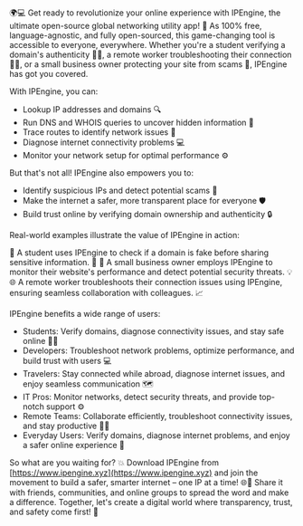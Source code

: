 🌍️💻️ Get ready to revolutionize your online experience with IPEngine, the ultimate open-source global networking utility app! 🚀 As 100% free, language-agnostic, and fully open-sourced, this game-changing tool is accessible to everyone, everywhere. Whether you're a student verifying a domain's authenticity 👨‍🎓, a remote worker troubleshooting their connection 🏃‍♂️, or a small business owner protecting your site from scams 💼, IPEngine has got you covered.

With IPEngine, you can:

* Lookup IP addresses and domains 🔍
* Run DNS and WHOIS queries to uncover hidden information 👀
* Trace routes to identify network issues 📡
* Diagnose internet connectivity problems 💻️
* Monitor your network setup for optimal performance ⚙️

But that's not all! IPEngine also empowers you to:

* Identify suspicious IPs and detect potential scams 🚨
* Make the internet a safer, more transparent place for everyone 🛡️
* Build trust online by verifying domain ownership and authenticity 🔒

Real-world examples illustrate the value of IPEngine in action:

🏫 A student uses IPEngine to check if a domain is fake before sharing sensitive information. 🤔
🏢 A small business owner employs IPEngine to monitor their website's performance and detect potential security threats. 💡
🌐 A remote worker troubleshoots their connection issues using IPEngine, ensuring seamless collaboration with colleagues. 📈

IPEngine benefits a wide range of users:

* Students: Verify domains, diagnose connectivity issues, and stay safe online 👨‍🎓
* Developers: Troubleshoot network problems, optimize performance, and build trust with users 💻️
* Travelers: Stay connected while abroad, diagnose internet issues, and enjoy seamless communication 🗺️
* IT Pros: Monitor networks, detect security threats, and provide top-notch support ⚙️
* Remote Teams: Collaborate efficiently, troubleshoot connectivity issues, and stay productive 🏃‍♂️
* Everyday Users: Verify domains, diagnose internet problems, and enjoy a safer online experience 👨

So what are you waiting for? 💥 Download IPEngine from [https://www.ipengine.xyz](https://www.ipengine.xyz) and join the movement to build a safer, smarter internet – one IP at a time! 🌐️👏 Share it with friends, communities, and online groups to spread the word and make a difference. Together, let's create a digital world where transparency, trust, and safety come first! 💪